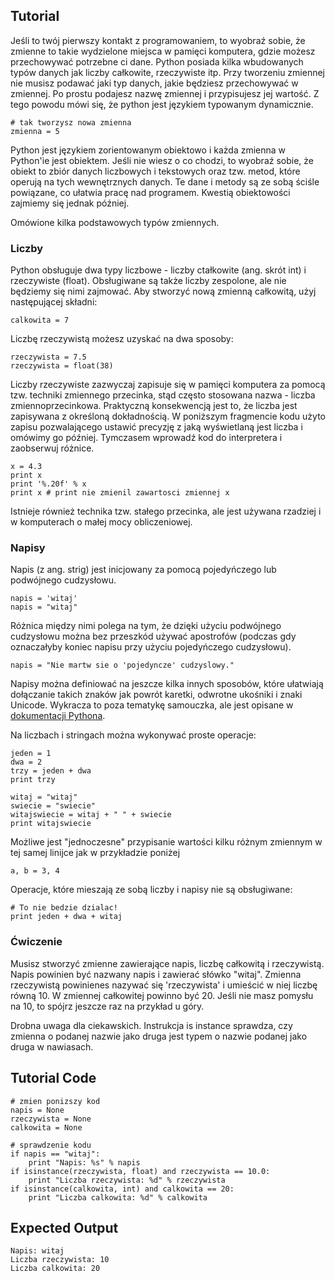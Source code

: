 Tutorial
--------

Jeśli to twój pierwszy kontakt z programowaniem, to wyobraź sobie, że zmienne to takie wydzielone miejsca w pamięci komputera, gdzie możesz przechowywać potrzebne ci dane. Python posiada kilka wbudowanych typów danych jak liczby całkowite, rzeczywiste itp. Przy tworzeniu zmiennej nie musisz podawać jaki typ danych, jakie będziesz przechowywać w zmiennej. Po prostu podajesz nazwę zmiennej i przypisujesz jej wartość. Z tego powodu mówi się, że python jest językiem typowanym dynamicznie.
	
	# tak tworzysz nowa zmienna
	zmienna = 5
	
Python jest językiem zorientowanym obiektowo i każda zmienna w Python'ie jest obiektem. Jeśli nie wiesz o co chodzi, to wyobraź sobie, że obiekt to zbiór danych liczbowych i tekstowych oraz tzw. metod, które operują na tych wewnętrznych danych. Te dane i metody są ze sobą ściśle powiązane, co ułatwia pracę nad programem. Kwestią obiektowości zajmiemy się jednak później.

Omówione kilka podstawowych typów zmiennych.

### Liczby
Python obsługuje dwa typy liczbowe - liczby ctałkowite (ang. skrót int) i rzeczywiste (float). Obsługiwane są także liczby zespolone, ale nie będziemy się nimi zajmować.
Aby stworzyć nową zmienną całkowitą, użyj następującej składni:

	calkowita = 7

Liczbę rzeczywistą możesz uzyskać na dwa sposoby:

	rzeczywista = 7.5
	rzeczywista = float(38)
	
Liczby rzeczywiste zazwyczaj zapisuje się w pamięci komputera za pomocą tzw. techniki zmiennego przecinka, stąd często stosowana nazwa - liczba zmiennoprzecinkowa. Praktyczną konsekwencją jest to, że liczba jest zapisywana z określoną dokładnością. W poniższym fragmencie kodu użyto zapisu pozwalającego ustawić precyzję z jaką wyświetlaną jest liczba i omówimy go później. Tymczasem wprowadź kod do interpretera i zaobserwuj różnice.
	
	x = 4.3
	print x
	print '%.20f' % x
	print x # print nie zmienil zawartosci zmiennej x

Istnieje również technika tzw. stałego przecinka, ale jest używana rzadziej i w komputerach o małej mocy obliczeniowej.

### Napisy
Napis (z ang. strig) jest inicjowany za pomocą pojedyńczego lub podwójnego cudzysłowu.

	napis = 'witaj'
	napis = "witaj"

Różnica między nimi polega na tym, że dzięki użyciu podwójnego cudzysłowu można bez przeszkód używać apostrofów (podczas gdy oznaczałyby koniec napisu przy użyciu pojedyńczego cudzysłowu).

	napis = "Nie martw sie o 'pojedyncze' cudzyslowy."

Napisy można definiować na jeszcze kilka innych sposobów, które ułatwiają dołączanie takich znaków jak powrót karetki, odwrotne ukośniki i znaki Unicode. Wykracza to poza tematykę samouczka, ale jest opisane w [dokumentacji Pythona](http://docs.python.org/tutorial/introduction.html#strings "Strings in Python Tutorial").

Na liczbach i stringach można wykonywać proste operacje:

	jeden = 1
	dwa = 2
	trzy = jeden + dwa
	print trzy
	
	witaj = "witaj"
	swiecie = "swiecie"
	witajswiecie = witaj + " " + swiecie
	print witajswiecie

Możliwe jest "jednoczesne" przypisanie wartości kilku różnym zmiennym w tej samej linijce jak w przykładzie poniżej

	a, b = 3, 4

Operacje, które mieszają ze sobą liczby i napisy nie są obsługiwane:

	# To nie bedzie dzialac!
	print jeden + dwa + witaj

### Ćwiczenie

Musisz stworzyć zmienne zawierające napis, liczbę całkowitą i rzeczywistą. Napis powinien być nazwany napis i zawierać słówko "witaj". Zmienna rzeczywistą powinienes nazywać się 'rzeczywista' i umieścić w niej liczbę równą 10. W zmiennej całkowitej powinno być 20. Jeśli nie masz pomysłu na 10, to spójrz jeszcze raz na przykład u góry.

Drobna uwaga dla ciekawskich. Instrukcja is instance sprawdza, czy zmienna o podanej nazwie jako druga jest typem o nazwie podanej jako druga w nawiasach.

Tutorial Code
-------------
	# zmien ponizszy kod
	napis = None
	rzeczywista = None
	calkowita = None

	# sprawdzenie kodu
	if napis == "witaj":
	    print "Napis: %s" % napis
	if isinstance(rzeczywista, float) and rzeczywista == 10.0:
	    print "Liczba rzeczywista: %d" % rzeczywista
	if isinstance(calkowita, int) and calkowita == 20:
	    print "Liczba calkowita: %d" % calkowita

Expected Output
---------------
	Napis: witaj
	Liczba rzeczywista: 10
	Liczba calkowita: 20
